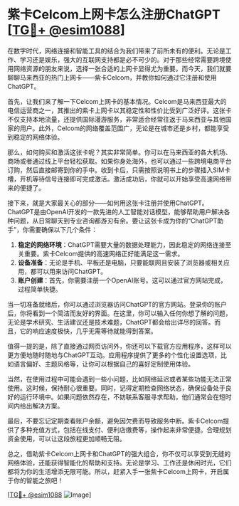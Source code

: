 # 紫卡Celcom上网卡怎么注册ChatGPT [[TG💪+ @esim1088](https://t.me/s/esim1088)]

在数字时代，网络连接和智能工具的结合为我们带来了前所未有的便利。无论是工作、学习还是娱乐，强大的互联网支持都是必不可少的。对于那些经常需要跨境使用网络资源的朋友来说，选择一张合适的上网卡显得尤为重要。而今天，我们就要聊聊马来西亚的热门上网卡——紫卡Celcom，并教你如何通过它注册和使用ChatGPT。

首先，让我们来了解一下Celcom上网卡的基本情况。Celcom是马来西亚最大的电信运营商之一，其推出的紫卡上网卡以其稳定性和性价比受到广泛好评。这张卡不仅支持本地流量，还提供国际漫游服务，非常适合经常往返于马来西亚与其他国家的用户。此外，Celcom的网络覆盖范围广，无论是在城市还是乡村，都能享受到稳定的网络体验。

那么，如何购买和激活这张卡呢？其实非常简单。你可以在马来西亚的各大机场、商场或者通过线上平台轻松获取。如果你身处海外，也可以通过一些跨境电商平台订购，然后直接邮寄到你的手中。收到卡后，只需按照说明书上的步骤插入SIM卡槽，开机等待信号连接即可完成激活。激活成功后，你就可以开始享受高速网络带来的便捷了。

接下来，就是大家最关心的部分——如何用这张卡注册并使用ChatGPT。ChatGPT是由OpenAI开发的一款先进的人工智能对话模型，能够帮助用户解决各种问题，从日常聊天到专业咨询都游刃有余。要让这张卡成为你的“ChatGPT助手”，你需要确保以下几个条件：

1. **稳定的网络环境**：ChatGPT需要大量的数据处理能力，因此稳定的网络连接至关重要。紫卡Celcom提供的高速网络正好能满足这一需求。
2. **设备准备**：无论是手机、平板还是电脑，只要能联网且安装了浏览器或相关应用，都可以用来访问ChatGPT。
3. **账户创建**：首先，你需要注册一个OpenAI账号。这可以通过官方网站完成，过程简单快捷。

当一切准备就绪后，你可以通过浏览器访问ChatGPT的官方网站。登录你的账户后，你将看到一个简洁而友好的界面。在这里，你可以输入任何你想了解的问题，无论是学术研究、生活建议还是技术难题，ChatGPT都会给出详尽的回答。而且，它的响应速度极快，几乎无需等待就能得到答案。

值得一提的是，除了直接通过网页访问外，你还可以下载官方应用程序，这样可以更方便地随时随地与ChatGPT互动。应用程序提供了更多的个性化设置选项，比如语言偏好、主题风格等，让你可以根据自己的喜好定制使用体验。

当然，在使用过程中可能会遇到一些小问题，比如网络延迟或者某些功能无法正常使用。这时候，保持耐心很重要。同时，记得定期检查网络状态，确保设备处于良好的运行环境中。如果问题依然存在，不妨联系客服寻求帮助，他们通常会在短时间内给出解决方案。

最后，不要忘记定期查看账户余额，避免因欠费而导致服务中断。紫卡Celcom提供了多种充值方式，包括在线支付、便利店缴费等，操作起来非常便捷。合理规划资金使用，可以让这段旅程更加顺畅无阻。

总之，借助紫卡Celcom上网卡和ChatGPT的强大组合，你不仅可以享受到无缝的网络体验，还能获得智能化的帮助和支持。无论是学习、工作还是休闲时光，它们都将为你的生活增添无限可能。所以，赶紧入手一张紫卡Celcom上网卡，开启属于你的智能之旅吧！

[[TG💪+ @esim1088](https://t.me/s/esim1088) ![Image](https://i.postimg.cc/4NQfJmqS/Snipaste-2025-05-13-00-14-12.png)]